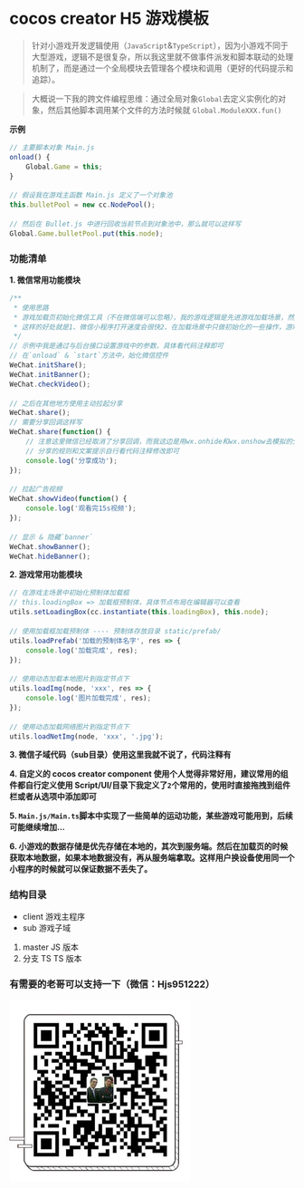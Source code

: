 # cocos creator H5 游戏模板

> 针对小游戏开发逻辑使用（`JavaScript`&`TypeScript`），因为小游戏不同于大型游戏，逻辑不是很复杂，所以我这里就不做事件派发和脚本联动的处理机制了，而是通过一个全局模块去管理各个模块和调用（更好的代码提示和追踪）。

> 大概说一下我的跨文件编程思维：通过全局对象`Global`去定义实例化的对象，然后其他脚本调用某个文件的方法时候就 `Global.ModuleXXX.fun()`

**示例**
```js
// 主要脚本对象 Main.js
onload() {
    Global.Game = this;
}

// 假设我在游戏主函数 Main.js 定义了一个对象池
this.bulletPool = new cc.NodePool();

// 然后在 Bullet.js 中进行回收当前节点到对象池中，那么就可以这样写
Global.Game.bulletPool.put(this.node);

```

### 功能清单

**1. 微信常用功能模块**
```js
/**
 * 使用思路
 * 游戏加载页初始化微信工具（不在微信端可以忽略），我的游戏逻辑是先进游戏加载场景，然后再进游戏主逻辑场景，一共两个场景。
 * 这样的好处就是1、微信小程序打开速度会很快2、在加载场景中只做初始化的一些操作，游戏场景只做游戏相关的内容，两者更加清晰。
 */
// 示例中我是通过与后台接口设置游戏中的参数，具体看代码注释即可
// 在`onload` & `start`方法中，始化微信控件
WeChat.initShare();
WeChat.initBanner();
WeChat.checkVideo();

// 之后在其他地方使用主动拉起分享
WeChat.share();
// 需要分享回调这样写
WeChat.share(function() {
    // 注意这里微信已经取消了分享回调，而我这边是用wx.onhide和wx.onshow去模拟的分享回调
    // 分享的规则和文案提示自行看代码注释修改即可
    console.log('分享成功');
});

// 拉起广告视频
WeChat.showVideo(function() {
    console.log('观看完15s视频');
});

// 显示 & 隐藏`banner`
WeChat.showBanner();
WeChat.hideBanner();
```
**2. 游戏常用功能模块**
```js
// 在游戏主场景中初始化预制体加载框
// this.loadingBox => 加载框预制体，具体节点布局在编辑器可以查看
utils.setLoadingBox(cc.instantiate(this.loadingBox), this.node);

// 使用加载框加载预制体 ---- 预制体存放目录 static/prefab/
utils.loadPrefab('加载的预制体名字', res => {
    console.log('加载完成', res);
});

// 使用动态加载本地图片到指定节点下
utils.loadImg(node, 'xxx', res => {
    console.log('图片加载完成', res);
});

// 使用动态加载网络图片到指定节点下
utils.loadNetImg(node, 'xxx', '.jpg');
```
**3. 微信子域代码（sub目录）使用这里我就不说了，代码注释有**

**4. 自定义的 cocos creator component 使用个人觉得非常好用，建议常用的组件都自行定义使用 Script/UI/目录下我定义了`2`个常用的，使用时直接拖拽到组件栏或者从选项中添加即可**

**5. `Main.js/Main.ts`脚本中实现了一些简单的运动功能，某些游戏可能用到，后续可能继续增加...**

**6. 小游戏的数据存储是优先存储在本地的，其次到服务端。然后在加载页的时候获取本地数据，如果本地数据没有，再从服务端拿取。这样用户换设备使用同一个小程序的时候就可以保证数据不丢失了。**

### 结构目录
* client 游戏主程序
* sub 游戏子域
1. master JS 版本
2. 分支 TS TS 版本

### 有需要的老哥可以支持一下（微信：Hjs951222）
![my-code.png](https://github.com/Hansen-hjs/Hansen-hjs.github.io/blob/master/images/wxcode.jpg "my-code")


